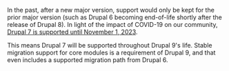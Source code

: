 In the past, after a new major version, support would only be kept for the prior major version (such as Drupal 6 becoming end-of-life shortly after the release of Drupal 8). In light of the impact of COVID-19 on our community, [D](https://www.drupal.org/psa-2020-06-24)[rupal 7 is supported until November 1, 2023](https://www.drupal.org/psa-2022-02-23).

This means Drupal 7 will be supported throughout Drupal 9's life. Stable migration support for core modules is a requirement of Drupal 9, and that even includes a supported migration path from Drupal 6.